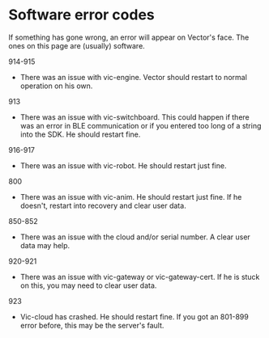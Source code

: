 # Software error codes

If something has gone wrong, an error will appear on Vector's face. The ones on this page are (usually) software.

914-915

* There was an issue with vic-engine. Vector should restart to normal operation on his own.

913

* There was an issue with vic-switchboard. This could happen if there was an error in BLE communication or if you entered too long of a string into the SDK. He should restart fine.

916-917

* There was an issue with vic-robot. He should restart just fine.

800

* There was an issue with vic-anim. He should restart just fine. If he doesn't, restart into recovery and clear user data.

850-852

* There was an issue with the cloud and/or serial number. A clear user data may help.

920-921

* There was an issue with vic-gateway or vic-gateway-cert. If he is stuck on this, you may need to clear user data.

923

* Vic-cloud has crashed. He should restart fine. If you got an 801-899 error before, this may be the server's fault.



